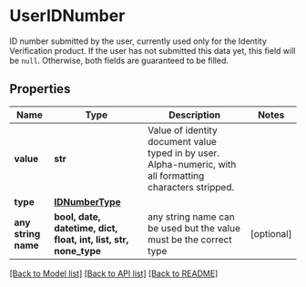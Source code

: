 # UserIDNumber

ID number submitted by the user, currently used only for the Identity Verification product. If the user has not submitted this data yet, this field will be `null`. Otherwise, both fields are guaranteed to be filled.

## Properties
Name | Type | Description | Notes
------------ | ------------- | ------------- | -------------
**value** | **str** | Value of identity document value typed in by user. Alpha-numeric, with all formatting characters stripped. | 
**type** | [**IDNumberType**](IDNumberType.md) |  | 
**any string name** | **bool, date, datetime, dict, float, int, list, str, none_type** | any string name can be used but the value must be the correct type | [optional]

[[Back to Model list]](../README.md#documentation-for-models) [[Back to API list]](../README.md#documentation-for-api-endpoints) [[Back to README]](../README.md)


